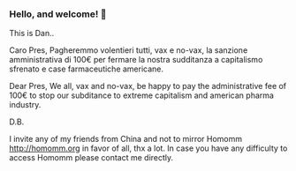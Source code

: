 ### Hello, and welcome! 👋
This is Dan..  

Caro Pres,
Pagheremmo volentieri tutti, vax e no-vax, la sanzione amministrativa di 100€ per fermare la nostra sudditanza a capitalismo sfrenato e case farmaceutiche americane.

Dear Pres,
We all, vax and no-vax, be happy to pay the administrative fee of 100€ to stop our subditance to extreme capitalism and american pharma industry.

D.B.


I invite any of my friends from China and not to mirror Homomm http://homomm.org in favor of all, thx a lot. In case you have any difficulty to access Homomm please contact me directly.


   

